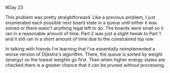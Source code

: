 #Day 23

This problem was pretty straightforward. Like a previous problem, I just enumerated each possible next board state in a queue until either it was solved or there wasn't anything legal left to do. The boards were small so it ran in a reasonable amount of time. Part 2 was just a slight tweak to Part 1 and it still ran in a short amount of time due to the constrained top row

In talking with friends I'm learning that I've essentially reimplemented a worse version of Dijkstra's algorithm. There, the queue is sorted by weight (energy) so the lowest weights go first. Then when higher energy states are checked there is a greater chance that it can be pruned without processing.